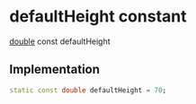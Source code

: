 


# defaultHeight constant






[double](https://api.flutter.dev/flutter/dart-core/double-class.html) const defaultHeight
  







## Implementation

```dart
static const double defaultHeight = 70;


```







